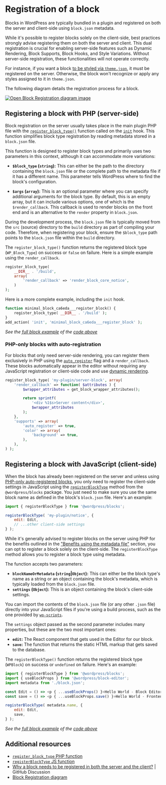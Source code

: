 # Registration of a block

Blocks in WordPress are typically bundled in a plugin and registered on both the server and client-side using `block.json` metadata.

While it's possible to register blocks solely on the client-side, best practices strongly advise registering them on both the server and client. This dual registration is crucial for enabling server-side features such as Dynamic Rendering, Block Supports, Block Hooks, and Style Variations. Without server-side registration, these functionalities will not operate correctly.

For instance, if you want a block [to be styled via `theme.json`](https://developer.wordpress.org/themes/global-settings-and-styles/settings/blocks/), it must be registered on the server. Otherwise, the block won't recognize or apply any styles assigned to it in `theme.json`.

The following diagram details the registration process for a block.

[![Open Block Registration diagram image](https://developer.wordpress.org/files/2023/11/block-registration-e1700493399839.png)](https://developer.wordpress.org/files/2023/11/block-registration-e1700493399839.png "Open Block Registration diagram image")

## Registering a block with PHP (server-side)

Block registration on the server usually takes place in the main plugin PHP file with the [`register_block_type()`](https://developer.wordpress.org/reference/functions/register_block_type/) function called on the [`init`](https://developer.wordpress.org/reference/hooks/init/) hook. This function simplifies block type registration by reading metadata stored in a `block.json` file.

This function is designed to register block types and primarily uses two parameters in this context, although it can accommodate more variations:

- **`$block_type` (`string`):** This can either be the path to the directory containing the `block.json` file or the complete path to the metadata file if it has a different name. This parameter tells WordPress where to find the block's configuration.

- **`$args` (`array`):** This is an optional parameter where you can specify additional arguments for the block type. By default, this is an empty array, but it can include various options, one of which is the `$render_callback`. This callback is used to render blocks on the front end and is an alternative to the `render` property in `block.json`.

During the development process, the `block.json` file is typically moved from the `src` (source) directory to the `build` directory as part of compiling your code. Therefore, when registering your block, ensure the `$block_type` path points to the `block.json` file within the `build` directory.

The `register_block_type()` function returns the registered block type (`WP_Block_Type`) on success or `false` on failure. Here is a simple example using the `render_callback`.

```php
register_block_type(
	__DIR__ . '/build',
	array(
		'render_callback' => 'render_block_core_notice',
	)
);
```

Here is a more complete example, including the `init` hook.

```php
function minimal_block_ca6eda___register_block() {
	register_block_type( __DIR__ . '/build' );
}
add_action( 'init', 'minimal_block_ca6eda___register_block' );
```

_See the [full block example](https://github.com/WordPress/block-development-examples/tree/trunk/plugins/minimal-block-ca6eda) of the  [code above](https://github.com/WordPress/block-development-examples/blob/trunk/plugins/minimal-block-ca6eda/plugin.php)_

### PHP-only blocks with auto-registration

For blocks that only need server-side rendering, you can register them exclusively in PHP using the [`auto_register`](/docs/reference-guides/block-api/block-supports.md#auto_register) flag and a `render_callback`. These blocks automatically appear in the editor without requiring any JavaScript registration or client-side code and use [dynamic rendering](/docs/getting-started/fundamentals/static-dynamic-rendering.md).

```php
register_block_type( 'my-plugin/server-block', array(
	'render_callback' => function( $attributes ) {
		$wrapper_attributes = get_block_wrapper_attributes();

		return sprintf(
			'<div %1$s>Server content</div>',
			$wrapper_attributes
		);
	},
	'supports' => array(
		'auto_register' => true,
		'color' => array(
			'background' => true,
		),
	),
) );
```

## Registering a block with JavaScript (client-side)

When the block has already been registered on the server and unless using [PHP-only auto-registered blocks](#php-only-blocks-with-auto-registration), you only need to register the client-side settings in JavaScript using the [`registerBlockType`](https://developer.wordpress.org/block-editor/reference-guides/packages/packages-blocks/#registerblocktype) method from the `@wordpress/blocks` package. You just need to make sure you use the same block name as defined in the block's `block.json` file. Here's an example:

```js
import { registerBlockType } from '@wordpress/blocks';

registerBlockType( 'my-plugin/notice', {
	edit: Edit,
	// ...other client-side settings
} );
```

While it's generally advised to register blocks on the server using PHP for the benefits outlined in the ["Benefits using the metadata file"](https://developer.wordpress.org/block-editor/reference-guides/block-api/block-metadata/#benefits-using-the-metadata-file) section, you can opt to register a block solely on the client-side. The `registerBlockType` method allows you to register a block type using metadata.

The function accepts two parameters:

- **`blockNameOrMetadata` (`string`|`Object`):** This can either be the block type's name as a string or an object containing the block's metadata, which is typically loaded from the `block.json` file.
- **`settings` (`Object`):** This is an object containing the block's client-side settings.

<div class="callout callout-tip">
	You can import the contents of the <code>block.json</code> file (or any other <code>.json</code> file) directly into your JavaScript files if you're using a build process, such as the one provided by <a href="https://developer.wordpress.org/block-editor/getting-started/devenv/get-started-with-wp-scripts/#the-build-process-with-wp-scripts"><code>wp-scripts</code></a>.
</div>

The `settings` object passed as the second parameter includes many properties, but these are the two most important ones:

- **`edit`:** The React component that gets used in the Editor for our block.
- **`save`:** The function that returns the static HTML markup that gets saved to the database.

The `registerBlockType()` function returns the registered block type (`WPBlock`) on success or `undefined` on failure. Here's an example:

```js
import { registerBlockType } from '@wordpress/blocks';
import { useBlockProps } from '@wordpress/block-editor';
import metadata from './block.json';

const Edit = () => <p { ...useBlockProps() }>Hello World - Block Editor</p>;
const save = () => <p { ...useBlockProps.save() }>Hello World - Frontend</p>;

registerBlockType( metadata.name, {
	edit: Edit,
	save,
} );
```

_See the [full block example](https://github.com/WordPress/block-development-examples/tree/trunk/plugins/minimal-block-ca6eda) of the [code above](https://github.com/WordPress/block-development-examples/blob/trunk/plugins/minimal-block-ca6eda/src/index.js)_

## Additional resources

- [`register_block_type` PHP function](https://developer.wordpress.org/reference/functions/register_block_type/)
- [`registerBlockType` JS function](https://developer.wordpress.org/block-editor/reference-guides/packages/packages-blocks/#registerblocktype)
- [Why a block needs to be registered in both the server and the client?](https://github.com/WordPress/gutenberg/discussions/55884) | GitHub Discussion
- [Block Registration diagram](https://excalidraw.com/#json=PUQu7jpvbKsUHYfpHWn7s,61QnhpZtjykp3s44lbUN_g)
